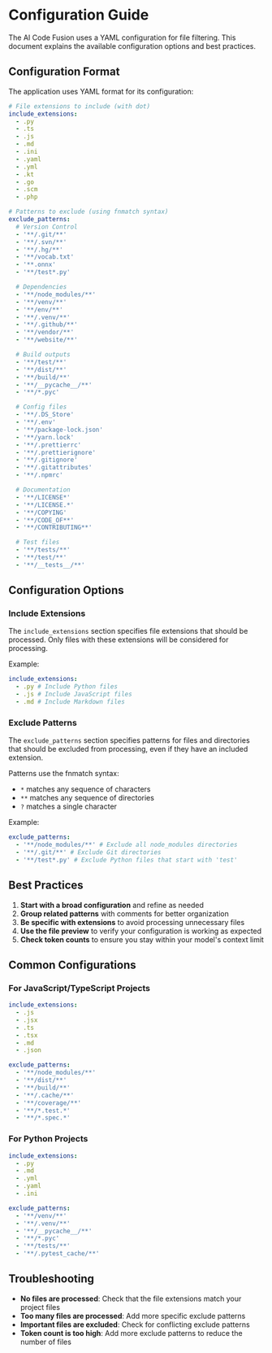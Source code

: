 # Configuration Guide

The AI Code Fusion uses a YAML configuration for file filtering. This document explains the available configuration options and best practices.

## Configuration Format

The application uses YAML format for its configuration:

```yaml
# File extensions to include (with dot)
include_extensions:
  - .py
  - .ts
  - .js
  - .md
  - .ini
  - .yaml
  - .yml
  - .kt
  - .go
  - .scm
  - .php

# Patterns to exclude (using fnmatch syntax)
exclude_patterns:
  # Version Control
  - '**/.git/**'
  - '**/.svn/**'
  - '**/.hg/**'
  - '**/vocab.txt'
  - '**.onnx'
  - '**/test*.py'

  # Dependencies
  - '**/node_modules/**'
  - '**/venv/**'
  - '**/env/**'
  - '**/.venv/**'
  - '**/.github/**'
  - '**/vendor/**'
  - '**/website/**'

  # Build outputs
  - '**/test/**'
  - '**/dist/**'
  - '**/build/**'
  - '**/__pycache__/**'
  - '**/*.pyc'

  # Config files
  - '**/.DS_Store'
  - '**/.env'
  - '**/package-lock.json'
  - '**/yarn.lock'
  - '**/.prettierrc'
  - '**/.prettierignore'
  - '**/.gitignore'
  - '**/.gitattributes'
  - '**/.npmrc'

  # Documentation
  - '**/LICENSE*'
  - '**/LICENSE.*'
  - '**/COPYING'
  - '**/CODE_OF**'
  - '**/CONTRIBUTING**'

  # Test files
  - '**/tests/**'
  - '**/test/**'
  - '**/__tests__/**'
```

## Configuration Options

### Include Extensions

The `include_extensions` section specifies file extensions that should be processed. Only files with these extensions will be considered for processing.

Example:

```yaml
include_extensions:
  - .py # Include Python files
  - .js # Include JavaScript files
  - .md # Include Markdown files
```

### Exclude Patterns

The `exclude_patterns` section specifies patterns for files and directories that should be excluded from processing, even if they have an included extension.

Patterns use the fnmatch syntax:

- `*` matches any sequence of characters
- `**` matches any sequence of directories
- `?` matches a single character

Example:

```yaml
exclude_patterns:
  - '**/node_modules/**' # Exclude all node_modules directories
  - '**/.git/**' # Exclude Git directories
  - '**/test*.py' # Exclude Python files that start with 'test'
```

## Best Practices

1. **Start with a broad configuration** and refine as needed
2. **Group related patterns** with comments for better organization
3. **Be specific with extensions** to avoid processing unnecessary files
4. **Use the file preview** to verify your configuration is working as expected
5. **Check token counts** to ensure you stay within your model's context limit

## Common Configurations

### For JavaScript/TypeScript Projects

```yaml
include_extensions:
  - .js
  - .jsx
  - .ts
  - .tsx
  - .md
  - .json

exclude_patterns:
  - '**/node_modules/**'
  - '**/dist/**'
  - '**/build/**'
  - '**/.cache/**'
  - '**/coverage/**'
  - '**/*.test.*'
  - '**/*.spec.*'
```

### For Python Projects

```yaml
include_extensions:
  - .py
  - .md
  - .yml
  - .yaml
  - .ini

exclude_patterns:
  - '**/venv/**'
  - '**/.venv/**'
  - '**/__pycache__/**'
  - '**/*.pyc'
  - '**/tests/**'
  - '**/.pytest_cache/**'
```

## Troubleshooting

- **No files are processed**: Check that the file extensions match your project files
- **Too many files are processed**: Add more specific exclude patterns
- **Important files are excluded**: Check for conflicting exclude patterns
- **Token count is too high**: Add more exclude patterns to reduce the number of files
